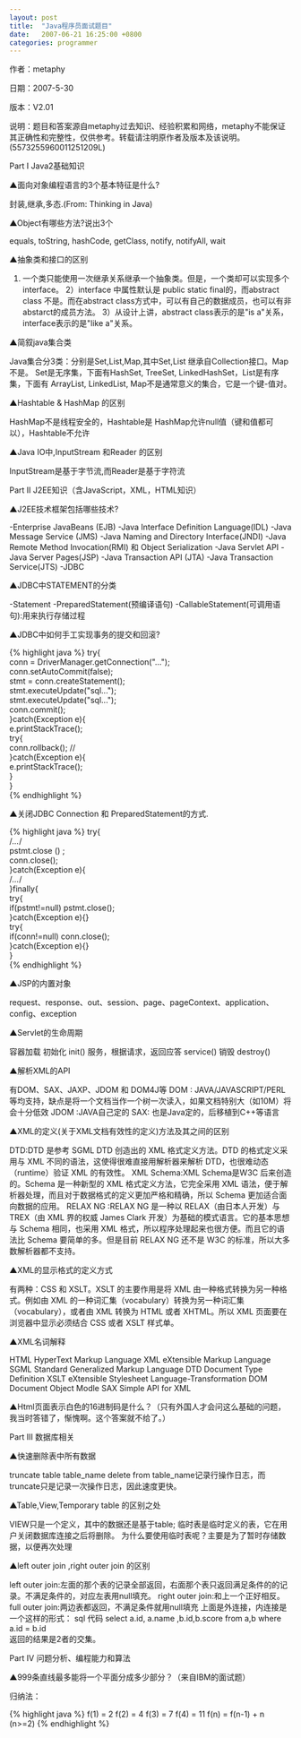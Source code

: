 ```yaml
---
layout: post
title:  "Java程序员面试题目"
date:   2007-06-21 16:25:00 +0800
categories: programmer
---
```


作者：metaphy

日期：2007-5-30

版本：V2.01

说明：题目和答案源自metaphy过去知识、经验积累和网络，metaphy不能保证其正确性和完整性，仅供参考。转载请注明原作者及版本及该说明。(5573255960011251209L)
 
Part I Java2基础知识

▲面向对象编程语言的3个基本特征是什么?

封装,继承,多态.(From: Thinking in Java)
 
▲Object有哪些方法?说出3个

equals, toString, hashCode, getClass, notify, notifyAll, wait
 
▲抽象类和接口的区别

1) 一个类只能使用一次继承关系继承一个抽象类。但是，一个类却可以实现多个interface。
2）interface 中属性默认是 public static final的，而abstract class 不是。而在abstract class方式中，可以有自己的数据成员，也可以有非abstarct的成员方法。
3）从设计上讲，abstract class表示的是"is a"关系，interface表示的是"like a"关系。
 
▲简叙java集合类

Java集合分3类：分别是Set,List,Map,其中Set,List 继承自Collection接口。Map不是。
Set是无序集，下面有HashSet, TreeSet, LinkedHashSet，List是有序集，下面有 ArrayList, LinkedList, Map不是通常意义的集合，它是一个键-值对。
 
▲Hashtable & HashMap 的区别

HashMap不是线程安全的，Hashtable是
HashMap允许null值（键和值都可以），Hashtable不允许
 
▲Java IO中,InputStream 和Reader 的区别

InputStream是基于字节流,而Reader是基于字符流
 
Part II J2EE知识（含JavaScript，XML，HTML知识）

▲J2EE技术框架包括哪些技术?

-Enterprise JavaBeans (EJB)
-Java Interface Definition Language(IDL)
-Java Message Service (JMS)
-Java Naming and Directory Interface(JNDI)
-Java Remote Method Invocation(RMI) 和 Object Serialization
-Java Servlet API
-Java Server Pages(JSP)
-Java Transaction API (JTA)
-Java Transaction Service(JTS)
-JDBC
 
▲JDBC中STATEMENT的分类

-Statement
-PreparedStatement(预编译语句)
-CallableStatement(可调用语句):用来执行存储过程
 
▲JDBC中如何手工实现事务的提交和回滚?

{% highlight java %}
try{      
    conn = DriverManager.getConnection("...");      
    conn.setAutoCommit(false);      
    stmt = conn.createStatement();      
    stmt.executeUpdate("sql...");      
    stmt.executeUpdate("sql...");      
    conn.commit();      
}catch(Exception e){      
    e.printStackTrace();      
    try{      
        conn.rollback(); //      
    }catch(Exception e){      
        e.printStackTrace();             
    }      
}     
 {% endhighlight %}

▲关闭JDBC Connection 和 PreparedStatement的方式.

{% highlight java %}
try{   
    /*...*/  
    pstmt.close () ;   
    conn.close();   
}catch(Exception e){   
    /*…*/  
}finally{   
    try{   
        if(pstmt!=null)  pstmt.close();   
    }catch(Exception e){}   
    try{   
        if(conn!=null)  conn.close();   
    }catch(Exception e){}   
}  
{% endhighlight %}
 
▲JSP的内置对象

request、response、out、session、page、pageContext、application、config、exception
 
▲Servlet的生命周期

容器加载
初始化 init()
服务，根据请求，返回应答 service()
销毁 destroy()
 
▲解析XML的API

有DOM、SAX、JAXP、JDOM 和 DOM4J等
DOM : JAVA/JAVASCRIPT/PERL等均支持，缺点是将一个文档当作一个树一次读入，如果文档特别大（如10M）将会十分低效
JDOM :JAVA自己定的
SAX: 也是Java定的，后移植到C++等语言
 
▲XML的定义(关于XML文档有效性的定义)方法及其之间的区别

DTD:DTD 是参考 SGML DTD 创造出的 XML 格式定义方法。DTD 的格式定义采用与 XML 不同的语法，这使得很难直接用解析器来解析 DTD，也很难动态（runtime）验证 XML 的有效性。
XML Schema:XML Schema是W3C 后来创造的。Schema 是一种新型的 XML 格式定义方法，它完全采用 XML 语法，便于解析器处理，而且对于数据格式的定义更加严格和精确，所以 Schema 更加适合面向数据的应用。
RELAX NG :RELAX NG 是一种以 RELAX（由日本人开发）与 TREX（由 XML 界的权威 James Clark 开发）为基础的模式语言。它的基本思想与 Schema 相同，也采用 XML 格式，所以程序处理起来也很方便。而且它的语法比 Schema 要简单的多。但是目前 RELAX NG 还不是 W3C 的标准，所以大多数解析器都不支持。
 
▲XML的显示格式的定义方式

有两种：CSS 和 XSLT。XSLT 的主要作用是将 XML 由一种格式转换为另一种格式。例如由 XML 的一种词汇集（vocabulary）转换为另一种词汇集（vocabulary），或者由 XML 转换为 HTML 或者 XHTML。所以 XML 页面要在浏览器中显示必须结合 CSS 或者 XSLT 样式单。
 
▲XML名词解释

HTML  HyperText Markup Language
XML   eXtensible Markup Language
SGML  Standard Generalized Markup Language
DTD    Document Type Definition
XSLT  eXtensible Stylesheet Language-Transformation
DOM  Document Object Modle
SAX    Simple API for XML
 
▲Html页面表示白色的16进制码是什么？（只有外国人才会问这么基础的问题，我当时答错了，惭愧啊。这个答案就不给了。）
 
Part III 数据库相关

▲快速删除表中所有数据

truncate table table_name
delete from table_name记录行操作日志，而truncate只是记录一次操作日志，因此速度更快。
 
▲Table,View,Temporary table 的区别之处

VIEW只是一个定义，其中的数据还是基于table;
临时表是临时定义的表，它在用户关闭数据库连接之后将删除。
为什么要使用临时表呢？主要是为了暂时存储数据，以便再次处理
 
▲left outer join ,right outer join 的区别

left outer join:左面的那个表的记录全部返回，右面那个表只返回满足条件的的记录。不满足条件的，对应左表用null填充。
right outer join:和上一个正好相反。
full outer join:两边表都返回，不满足条件就用null填充
上面是外连接，内连接是一个这样的形式：
sql 代码
select a.id, a.name ,b.id,b.score from a,b where a.id = b.id   
返回的结果是2者的交集。
 
Part IV 问题分析、编程能力和算法

▲999条直线最多能将一个平面分成多少部分？（来自IBM的面试题）

归纳法：

{% highlight java %}
f(1) = 2
f(2) = 4
f(3) = 7
f(4) = 11
f(n) = f(n-1) + n     (n>=2)
{% endhighlight %}
